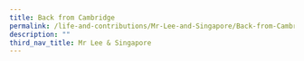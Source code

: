```yaml
---
title: Back from Cambridge
permalink: /life-and-contributions/Mr-Lee-and-Singapore/Back-from-Cambridge
description: ""
third_nav_title: Mr Lee & Singapore
---
```

